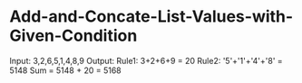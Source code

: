 # Add-and-Concate-List-Values-with-Given-Condition

Input: 3,2,6,5,1,4,8,9
Output: Rule1: 3+2+6+9 = 20
        Rule2: '5'+'1'+'4'+'8' = 5148
        Sum = 5148 + 20 = 5168
